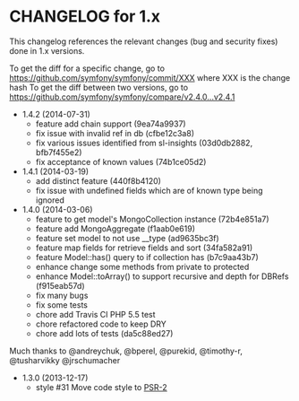 CHANGELOG for 1.x
===================

This changelog references the relevant changes (bug and security fixes) done
in 1.x versions.

To get the diff for a specific change, go to https://github.com/symfony/symfony/commit/XXX where XXX is the change hash
To get the diff between two versions, go to https://github.com/symfony/symfony/compare/v2.4.0...v2.4.1

* 1.4.2 (2014-07-31)
    - feature add chain support (9ea74a9937)
    - fix issue with invalid ref in db (cfbe12c3a8)
    - fix various issues identified from sl-insights (03d0db2882, bfb7f455e2)
    - fix acceptance of known values (74b1ce05d2)
* 1.4.1 (2014-03-19)
    - add distinct feature (440f8b4120)
    - fix issue with undefined fields which are of known type being ignored
* 1.4.0 (2014-03-06)
    - feature to get model's MongoCollection instance (72b4e851a7)
    - feature add MongoAggregate (f1aab0e619)
    - feature set model to not use __type (ad9635bc3f)
    - feature map fields for retrieve fields and sort (34fa582a91)
    - feature Model::has() query to if collection has (b7c9aa43b7)
    - enhance change some methods from private to protected
    - enhance Model::toArray() to support recursive and depth for DBRefs (f915eab57d)
    - fix many bugs
    - fix some tests
    - chore add Travis CI PHP 5.5 test
    - chore refactored code to keep DRY
    - chore add lots of tests (da5c88ed27)

Much thanks to @andreychuk, @bperel, @purekid, @timothy-r, @tusharvikky @jrschumacher

* 1.3.0 (2013-12-17)
    - style #31 Move code style to [PSR-2](https://github.com/php-fig/fig-standards/blob/master/accepted/PSR-2-coding-style-guide.md)
